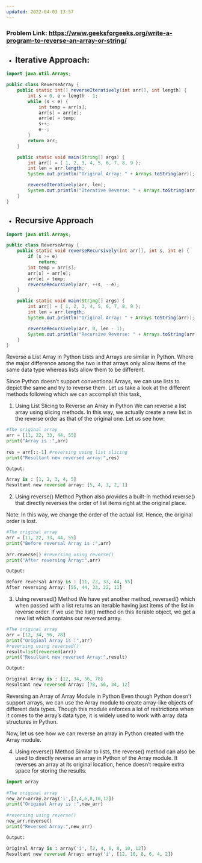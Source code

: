 ```yaml
---
updated: 2022-04-03 13:57
---
```

### Problem Link: https://www.geeksforgeeks.org/write-a-program-to-reverse-an-array-or-string/

- ## Iterative Approach:

```java
import java.util.Arrays;

public class ReverseArray {
	public static int[] reverseIteratively(int arr[], int length) {
		int s = 0, e = length - 1;
		while (s < e) {
			int temp = arr[s];
			arr[s] = arr[e];
			arr[e] = temp;
			s++;
			e--;
		}
		return arr;
	}

	public static void main(String[] args) {
		int arr[] = { 1, 2, 3, 4, 5, 6, 7, 8, 9 };
		int len = arr.length;
		System.out.println("Original Array: " + Arrays.toString(arr));

		reverseIteratively(arr, len);
		System.out.println("Iterative Reverse: " + Arrays.toString(arr));
	}
}
```

- ## Recursive Approach

```java
import java.util.Arrays;

public class ReverseArray {
	public static void reverseRecursively(int arr[], int s, int e) {
		if (s >= e)
			return;
		int temp = arr[s];
		arr[s] = arr[e];
		arr[e] = temp;
		reverseRecursively(arr, ++s, --e);
	}

	public static void main(String[] args) {
		int arr[] = { 1, 2, 3, 4, 5, 6, 7, 8, 9 };
		int len = arr.length;
		System.out.println("Original Array: " + Arrays.toString(arr));

		reverseRecursively(arr, 0, len - 1);
		System.out.println("Recursive Reverse: " + Arrays.toString(arr));
	}
}
```
Reverse a List Array in Python
Lists and Arrays are similar in Python. Where the major difference among the two is that arrays only allow items of the same data type whereas lists allow them to be different.

Since Python doesn’t support conventional Arrays, we can use lists to depict the same and try to reverse them. Let us take a look at the different methods following which we can accomplish this task,


1. Using List Slicing to Reverse an Array in Python
We can reverse a list array using slicing methods. In this way, we actually create a new list in the reverse order as that of the original one. Let us see how:
```python
#The original array
arr = [11, 22, 33, 44, 55]
print("Array is :",arr)
 
res = arr[::-1] #reversing using list slicing
print("Resultant new reversed array:",res)
```
```python
Output:

Array is : [1, 2, 3, 4, 5]
Resultant new reversed array: [5, 4, 3, 2, 1]
```
2. Using reverse() Method
Python also provides a built-in method reverse() that directly reverses the order of list items right at the original place.

Note: In this way, we change the order of the actual list. Hence, the original order is lost.

```python
#The original array
arr = [11, 22, 33, 44, 55]
print("Before reversal Array is :",arr)
 
arr.reverse() #reversing using reverse()
print("After reversing Array:",arr)
```
```python
Output:

Before reversal Array is : [11, 22, 33, 44, 55]
After reversing Array: [55, 44, 33, 22, 11]
```
3. Using reversed() Method
We have yet another method, reversed() which when passed with a list returns an iterable having just items of the list in reverse order. If we use the list() method on this iterable object, we get a new list which contains our reversed array.
```python
#The original array
arr = [12, 34, 56, 78]
print("Original Array is :",arr)
#reversing using reversed()
result=list(reversed(arr))
print("Resultant new reversed Array:",result)
```
```python
Output:

Original Array is : [12, 34, 56, 78]
Resultant new reversed Array: [78, 56, 34, 12]
```
Reversing an Array of Array Module in Python
Even though Python doesn’t support arrays, we can use the Array module to create array-like objects of different data types. Though this module enforces a lot of restrictions when it comes to the array’s data type, it is widely used to work with array data structures in Python.

Now, let us see how we can reverse an array in Python created with the Array module.


4. Using reverse() Method
Similar to lists, the reverse() method can also be used to directly reverse an array in Python of the Array module. It reverses an array at its original location, hence doesn’t require extra space for storing the results.
```python
import array
 
#The original array
new_arr=array.array('i',[2,4,6,8,10,12])
print("Original Array is :",new_arr)
 
#reversing using reverse()
new_arr.reverse()
print("Reversed Array:",new_arr)
```
```python
Output:

Original Array is : array('i', [2, 4, 6, 8, 10, 12])
Resultant new reversed Array: array('i', [12, 10, 8, 6, 4, 2])
```
